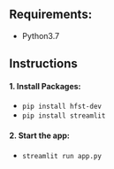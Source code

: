 ## Requirements:
* Python3.7
## Instructions
#### 1. Install Packages:
* ```pip install hfst-dev```
* ```pip install streamlit```

#### 2. Start the app:
* ```streamlit run app.py```
